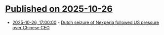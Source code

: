# [Published on 2025-10-26](index.md)

* [2025-10-26, 17:00:00](https://soylentnews.org/article.pl?sid=25/10/26/0037211&from=rss) - [Dutch seizure of Nexperia followed US pressure over Chinese CEO](https://soylentnews.org/article.pl?sid=25/10/26/0037211&from=rss)
